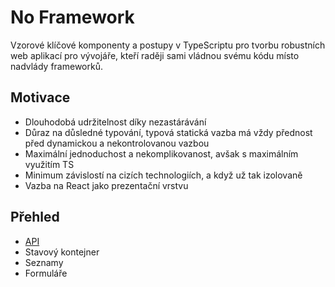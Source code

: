 No Framework
============

Vzorové klíčové komponenty a postupy v TypeScriptu pro tvorbu robustních web aplikací pro vývojáře, kteří raději sami vládnou svému kódu místo nadvlády frameworků.

Motivace
--------

- Dlouhodobá udržitelnost díky nezastárávání
- Důraz na důsledné typování, typová statická vazba má vždy přednost před dynamickou a nekontrolovanou vazbou
- Maximální jednoduchost a nekomplikovanost, avšak s maximálním využitím TS
- Minimum závislostí na cizích technologiích, a když už tak izolovaně
- Vazba na React jako prezentační vrstvu

Přehled
-------

- [API](./README.Api.md)
- Stavový kontejner
- Seznamy
- Formuláře

